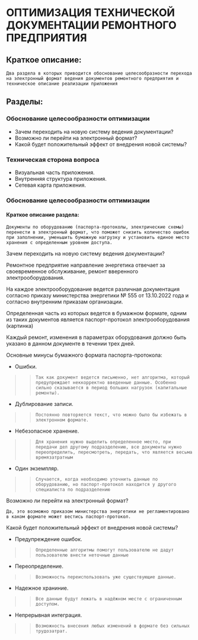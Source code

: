 # ОПТИМИЗАЦИЯ ТЕХНИЧЕСКОЙ ДОКУМЕНТАЦИИ РЕМОНТНОГО ПРЕДПРИЯТИЯ

## Краткое описание:

`Два раздела в которых приводится обоснование целесообразности перехода на электронный формат ведения документов ремонтного предприятия и техническое описание реализации приложения`

## Разделы:

### Обоснование целесообразности оптимизации

* Зачем переходить на новую систему ведения документации?
* Возможно ли перейти на электронный формат?
* Какой будет положительный эффект от внедрения новой системы?

### Техническая сторона вопроса

* Визуальная часть приложения.
* Внутренняя структура приложения.
* Сетевая карта приложения.

### Обоснование целесообразности оптимизации

#### Краткое описание раздела:

`Документы по оборудованию (паспорта-протоколы, электрические схемы) перенести в электронный формат, что поможет снизить количество ошибок при заполнении, уменьшить бумажную нагрузку и установить единое место хранения с определенным уровнем доступа.`

Зачем переходить на новую систему ведения документации?

Ремонтное предприятие направление энергетика отвечает за своевременное обслуживание, ремонт вверенного электрооборудования.

На каждое электрооборудование ведется различная документация согласно приказу министерства энергетики № 555 от 13.10.2022 года и согласно внутренним приказам организации.

Определенная часть из которых ведется в бумажном формате, одним из таких документов является паспорт-протокол электрооборудования (картинка)

Каждый ремонт, изменения в параметрах оборудования должно быть указано в данном документе в течении трех дней.

Основные минусы бумажного формата паспорта-протокола:

* Ошибки.

>>`Так как документ ведется письменно, нет алгоритма, который предупреждает неккорректно введенные данные. Особенно сильно сказывается в период больших нагрузок (капитальные ремонты).`

* Дублирование записи.

>>`Постоянно повторяется текст, что можно было бы избежать в электронном формате.`

* Небезопасное хранение.

>>`Для хранения нужно выделить определенное место, при передачи дел другому подразделению, все документы нужно переопределить, пересмотреть, передать, что является весьма времязатратным`

* Один экземпляр.

>>`Случается, когда необходимо уточнить данные по оборудованию, но паспорт-протокол находится у другого специалиста по подразделению`

Возможно ли перейти на электронный формат?

`Да, это возможно приказом министерства энергетики не регламентировано в каком формате может вестись паспорт-протокол.`

Какой будет положительный эффект от внедрения новой системы?

* Предупреждение ошибок.

>>`Определенные алгоритмы помогут пользователю не дадут пользователю внести неточные данные`

* Переопределение.

>>`Возможность переиспользовать уже существующие данные.`

* Надежное храниние.
  
>>`Все данные будут лежать в надёжном месте с ограниченным доступом.`

* Непрерывная интеграция.
  
>>`Возможность внесения любых изменений в формате без сильных трудозатрат.`